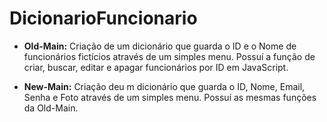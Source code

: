 # DicionarioFuncionario

- **Old-Main:** Criação de um dicionário que guarda o ID e o Nome de funcionários fictícios através de um simples menu. Possuí a função de criar, buscar, editar e apagar funcionários por ID em JavaScript.
  
- **New-Main:** Criação deu m dicionário que guarda o ID, Nome, Email, Senha e Foto através de um simples menu. Possuí as mesmas funções da Old-Main.
